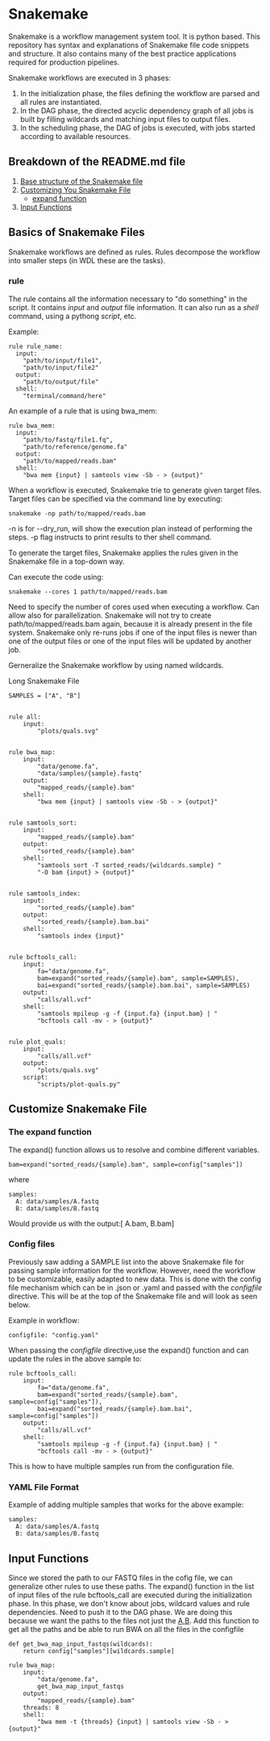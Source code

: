 # Snakemake
Snakemake is a workflow management system tool. It is python based.
This repository has syntax and explanations of Snakemake file code snippets and structure. It also contains many of the best practice applications required for production pipelines. 

Snakemake workflows are executed in 3 phases:
1. In the initialization phase, the files defining the workflow are parsed and all rules are instantiated. 
2. In the DAG phase, the directed acyclic dependency graph of all jobs is built by filling wildcards and matching input files to output files.
3. In the scheduling phase, the DAG of jobs is executed, with jobs started according to available resources.

## Breakdown of the README.md file
1. [Base structure of the Snakemake file](#Basics-of-Snakemake-Files)
2. [Customizing You Snakemake File](#Customize-Snakemake-File)
    + [expand function](#The-expand-function)
4. [Input Functions](#Input-Functions)


## Basics of Snakemake Files
Snakemake workflows are defined as rules. Rules decompose the workflow into smaller steps (in WDL these are the tasks).

### rule
The rule contains all the information necessary to "do something" in the script. It contains *input* and *output* file information. It can also run as a *shell* command, using a pythong *script*, etc.

Example:
```
rule rule_name:
  input:
    "path/to/input/file1",
    "path/to/input/file2"
  output:
    "path/to/output/file"
  shell:
    "terminal/command/here"
```

An example of a rule that is using bwa_mem:
```
rule bwa_mem:
  input:
    "path/to/fastq/file1.fq",
    "path/to/reference/genome.fa"
  output:
    "path/to/mapped/reads.bam"
  shell:
    "bwa mem {input} | samtools view -Sb - > {output}"
```

When a workflow is executed, Snakemake trie to generate given target files. Target files can be specified via the command line by executing:
```
snakemake -np path/to/mapped/reads.bam
```
-n is for --dry_run, will show the execution plan instead of performing the steps.
-p flag instructs to print results to ther shell command.

To generate the target files, Snakemake applies the rules given in the Snakemake file in a top-down way.

Can execute the code using:
```
snakemake --cores 1 path/to/mapped/reads.bam
```
Need to specify the number of cores used when executing a workflow. Can allow also for parallelization. 
Snakemake will not try to create path/to/mapped/reads.bam again, because it is already present in the file system. 
Snakemake only re-runs jobs if one of the input files is newer than one of the output files or one of the input files will be updated by another job.

Gerneralize the Snakemake workflow by using named wildcards.

Long Snakemake File
```
SAMPLES = ["A", "B"]


rule all:
    input:
        "plots/quals.svg"


rule bwa_map:
    input:
        "data/genome.fa",
        "data/samples/{sample}.fastq"
    output:
        "mapped_reads/{sample}.bam"
    shell:
        "bwa mem {input} | samtools view -Sb - > {output}"


rule samtools_sort:
    input:
        "mapped_reads/{sample}.bam"
    output:
        "sorted_reads/{sample}.bam"
    shell:
        "samtools sort -T sorted_reads/{wildcards.sample} "
        "-O bam {input} > {output}"


rule samtools_index:
    input:
        "sorted_reads/{sample}.bam"
    output:
        "sorted_reads/{sample}.bam.bai"
    shell:
        "samtools index {input}"


rule bcftools_call:
    input:
        fa="data/genome.fa",
        bam=expand("sorted_reads/{sample}.bam", sample=SAMPLES),
        bai=expand("sorted_reads/{sample}.bam.bai", sample=SAMPLES)
    output:
        "calls/all.vcf"
    shell:
        "samtools mpileup -g -f {input.fa} {input.bam} | "
        "bcftools call -mv - > {output}"


rule plot_quals:
    input:
        "calls/all.vcf"
    output:
        "plots/quals.svg"
    script:
        "scripts/plot-quals.py"
```

## Customize Snakemake File
### The expand function

The expand() function allows us to resolve and combine different variables.
```
bam=expand("sorted_reads/{sample}.bam", sample=config["samples"])
```
where
```
samples:
  A: data/samples/A.fastq
  B: data/samples/B.fastq
```
Would provide us with the output:[ A.bam, B.bam]

### Config files
Previously saw adding a SAMPLE list into the above Snakemake file for passing sample information for the workflow. However, need the workflow to be customizable, easily adapted to new data. This is done with the config file mechanism which can be in .json or .yaml and passed with the *configfile* directive. This will be at the top of the Snakemake file and will look as seen below.

Example in workflow:
```
configfile: "config.yaml"
```

When passing the *configfile* directive,use the expand() function and can update the rules in the above sample to:
```
rule bcftools_call:
    input:
        fa="data/genome.fa",
        bam=expand("sorted_reads/{sample}.bam", sample=config["samples"]),
        bai=expand("sorted_reads/{sample}.bam.bai", sample=config["samples"])
    output:
        "calls/all.vcf"
    shell:
        "samtools mpileup -g -f {input.fa} {input.bam} | "
        "bcftools call -mv - > {output}"
```
This is how to have multiple samples run from the configuration file.

### YAML File Format

Example of adding multiple samples that works for the above example:
```
samples:
  A: data/samples/A.fastq
  B: data/samples/B.fastq
```

## Input Functions

Since we stored the path to our FASTQ files in the cofig file, we can generalize other rules to use these paths.
The expand() function in the list of input files of the rule bcftools_call are executed during the initialization phase. In this phase, we don't know about jobs, wildcard values and rule dependencies. Need to push it to the DAG phase.
We are doing this because we want the paths to the files not just the [A,B](#The-expand-function).
Add this function to get all the paths and be able to run BWA on all the files in the configfile

```
def get_bwa_map_input_fastqs(wildcards):
    return config["samples"][wildcards.sample]
    
rule bwa_map:
    input:
        "data/genome.fa",
        get_bwa_map_input_fastqs
    output:
        "mapped_reads/{sample}.bam"
    threads: 8
    shell:
        "bwa mem -t {threads} {input} | samtools view -Sb - > {output}"

```


